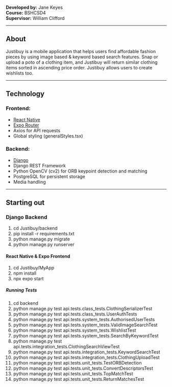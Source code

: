 
**Developed by:** Jane Keyes  
**Course:** BSHCSD4  
**Supervisor:** William Clifford

---

## About

Justibuy is a mobile application that helps users find affordable fashion pieces by using image based & keyword based search features. Snap or upload a poto of a clothing item, and Justibuy will return similar clothing items sorted in ascending price order. Justibuy allows users to create wishlists too.

---

## Technology

### Frontend:
- [React Native](https://reactnative.dev/) 
- [Expo Router](https://expo.github.io/router/)
- Axios for API requests
- Global styling (generalStyles.tsx)

### Backend:
- [Django](https://www.djangoproject.com/) 
- Django REST Framework
- Python OpenCV (cv2) for ORB keypoint detection and matching
- PostgreSQL for persistent storage
- Media handling 

---

##  Starting out

### Django Backend

1. cd Justibuy/backend
2. pip install -r requirements.txt
3. python manage.py migrate
4. python manage.py runserver

#### React Native & Expo Frontend

1. cd Justibuy/MyApp
2. npm install
3. npx expo start

##### Running Tests
1. cd backend
2. python manage.py test api.tests.class_tests.ClothingSerializerTest
3. python manage.py test api.tests.class_tests.UserAuthTests
4. python manage.py test api.tests.system_tests.AuthorisedUserTests
5. python manage.py test api.tests.system_tests.ValidImageSearchTest
6. python manage.py test api.tests.system_tests.WishlistTest
7. python manage.py test api.tests.system_tests.SearchByKeywordTest
8. python manage.py test api.tests.integration_tests.ClothingSearchViewTest
9. python manage.py test api.tests.integration_tests.KeywordSearchTest
10. python manage.py test api.tests.integration_tests.ClothingUploadTest
11. python manage.py test api.tests.unit_tests.TestORBDetection
12. python manage.py test api.tests.unit_tests.ConvertDescriptorsTest
13. python manage.py test api.tests.unit_tests.TopMatchTest
14. python manage.py test api.tests.unit_tests.ReturnMatchesTest

